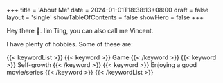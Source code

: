 +++
title = 'About Me'
date = 2024-01-01T18:38:13+08:00
draft = false
layout = 'single'
showTableOfContents = false
showHero = false
+++


Hey there 👋. I’m Ting, you can also call me Vincent. 

I have plenty of hobbies. Some of these are:

{{< keywordList >}}
{{< keyword >}} Game {{< /keyword >}}
{{< keyword >}} Self-growth {{< /keyword >}}
{{< keyword >}} Enjoying a good movie/series {{< /keyword >}}
{{< /keywordList >}}

